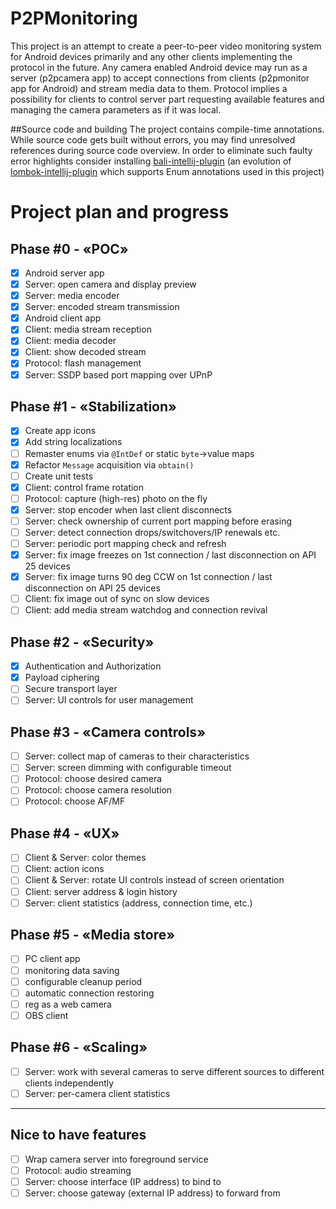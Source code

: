 # P2PMonitoring
This project is an attempt to create a peer-to-peer video monitoring system
for Android devices primarily and any other clients implementing the protocol in the future.
Any camera enabled Android device may run as a server (p2pcamera app)
to accept connections from clients (p2pmonitor app for Android) and stream media data to them.
Protocol implies a possibility for clients to control server part requesting available features
and managing the camera parameters as if it was local.

##Source code and building
The project contains compile-time annotations.
While source code gets built without errors, you may find unresolved references during source code overview.
In order to eliminate such faulty error highlights consider installing
[bali-intellij-plugin](https://github.com/coolsoftrf/bali-intellij-plugin)
(an evolution of [lombok-intellij-plugin](https://github.com/mplushnikov/lombok-intellij-plugin) 
which supports Enum annotations used in this project)

# Project plan and progress
## Phase #0 - «POC»
- [x] Android server app
- [x] Server: open camera and display preview
- [x] Server: media encoder
- [x] Server: encoded stream transmission
- [x] Android client app
- [x] Client: media stream reception
- [x] Client: media decoder
- [x] Client: show decoded stream
- [x] Protocol: flash management
- [x] Server: SSDP based port mapping over UPnP
## Phase #1 - «Stabilization»
- [x] Create app icons
- [x] Add string localizations
- [ ] Remaster enums via `@IntDef` or static `byte`->value maps
- [x] Refactor `Message` acquisition via `obtain()`
- [ ] Create unit tests
- [x] Client: control frame rotation
- [ ] Protocol: capture (high-res) photo on the fly
- [x] Server: stop encoder when last client disconnects
- [ ] Server: check ownership of current port mapping before erasing 
- [ ] Server: detect connection drops/switchovers/IP renewals etc.
- [ ] Server: periodic port mapping check and refresh
- [x] Server: fix image freezes on 1st connection / last disconnection on API 25 devices
- [x] Server: fix image turns 90 deg CCW on 1st connection / last disconnection on API 25 devices
- [ ] Client: fix image out of sync on slow devices
- [ ] Client: add media stream watchdog and connection revival
## Phase #2 - «Security»
- [x] Authentication and Authorization
- [x] Payload ciphering
- [ ] Secure transport layer
- [ ] Server: UI controls for user management
## Phase #3 - «Camera controls»
- [ ] Server: collect map of cameras to their characteristics
- [ ] Server: screen dimming with configurable timeout
- [ ] Protocol: choose desired camera
- [ ] Protocol: choose camera resolution
- [ ] Protocol: choose AF/MF
## Phase #4 - «UX»
- [ ] Client & Server: color themes
- [ ] Client: action icons
- [ ] Client & Server: rotate UI controls instead of screen orientation
- [ ] Client: server address & login history
- [ ] Server: client statistics (address, connection time, etc.)
## Phase #5 - «Media store»
- [ ] PC client app
- [ ] monitoring data saving 
- [ ] configurable cleanup period
- [ ] automatic connection restoring
- [ ] reg as a web camera
- [ ] OBS client
## Phase #6 - «Scaling»
- [ ] Server: work with several cameras to serve different sources to different clients independently
- [ ] Server: per-camera client statistics
---
## Nice to have features
- [ ] Wrap camera server into foreground service
- [ ] Protocol: audio streaming
- [ ] Server: choose interface (IP address) to bind to
- [ ] Server: choose gateway (external IP address) to forward from 
